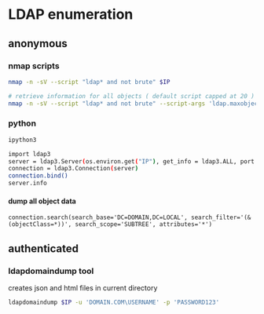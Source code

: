 # LDAP enumeration

## anonymous

### nmap scripts
```bash
nmap -n -sV --script "ldap* and not brute" $IP

# retrieve information for all objects ( default script capped at 20 )
nmap -n -sV --script "ldap* and not brute" --script-args 'ldap.maxobjects=-1' $IP | tee nmap-ldap.log
```
### python
```bash
ipython3

import ldap3
server = ldap3.Server(os.environ.get("IP"), get_info = ldap3.ALL, port = 389, use_ssl = False)
connection = ldap3.Connection(server)
connection.bind()
server.info
```

#### dump all object data
```
connection.search(search_base='DC=DOMAIN,DC=LOCAL', search_filter='(&(objectClass=*))', search_scope='SUBTREE', attributes='*')
```

## authenticated

### ldapdomaindump tool
creates json and html files in current directory
```bash
ldapdomaindump $IP -u 'DOMAIN.COM\USERNAME' -p 'PASSWORD123'
```
